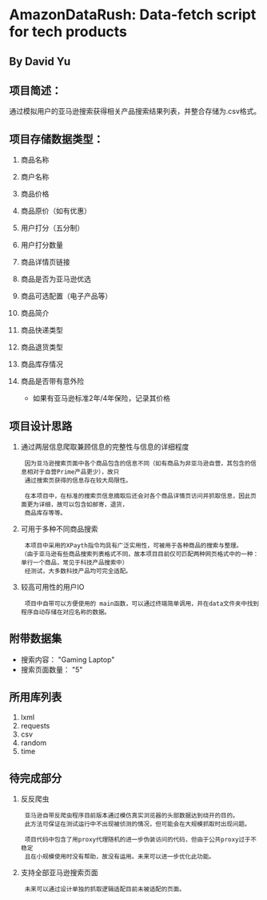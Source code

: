 # AmazonDataRush: Data-fetch script for tech products
## By David Yu

## 项目简述：
通过模拟用户的亚马逊搜索获得相关产品搜索结果列表，并整合存储为.csv格式。
## 项目存储数据类型：
1. 商品名称
2. 商户名称
3. 商品价格
3. 商品原价（如有优惠）
3. 用户打分（五分制）
4. 用户打分数量
5. 商品详情页链接
6. 商品是否为亚马逊优选
1. 商品可选配置（电子产品等）
1. 商品简介
1. 商品快递类型
1. 商品退货类型
1. 商品库存情况
1. 商品是否带有意外险

    - 如果有亚马逊标准2年/4年保险，记录其价格
## 项目设计思路
1. 通过两层信息爬取兼顾信息的完整性与信息的详细程度

        因为亚马逊搜索页面中各个商品包含的信息不同（如有商品为非亚马逊自营，其包含的信息相对于自营Prime产品更少），故只
        通过搜索页获得的信息存在较大局限性。
        
        在本项目中，在标准的搜索页信息摘取后还会对各个商品详情页访问并抓取信息，因此页面更为详细，故可以包含如邮寄，退货，
        商品库存等等。
1. 可用于多种不同商品搜索

        本项目中采用的XPayth指令均具有广泛实用性，可被用于各种商品的搜索与整理。
       （由于亚马逊有些商品搜索列表格式不同，故本项目目前仅可匹配两种网页格式中的一种：单行一个商品，常见于科技产品搜索中）
        经测试，大多数科技产品均可完全适配。
        
1. 较高可用性的用户IO

        项目中自带可以方便使用的 main函数，可以通过终端简单调用，并在data文件夹中找到程序自动存储在对应名称的数据。

## 附带数据集
- 搜索内容： "Gaming Laptop"
- 搜索页面数量： "5"

## 所用库列表
1. lxml
2. requests
3. csv
4. random
5. time
        
## 待完成部分
1. 反反爬虫

        亚马逊自带反爬虫程序目前版本通过模仿真实浏览器的头部数据达到绕开的目的。
        此方法可保证在测试运行中不出现被侦测的情况，但可能会在大规模抓取时出现问题。
    
        项目代码中包含了用proxy代理随机的进一步伪装访问的代码，但由于公共proxy过于不稳定
        且在小规模使用时没有帮助，故没有运用。未来可以进一步优化此功能。
2. 支持全部亚马逊搜索页面
        
        未来可以通过设计单独的抓取逻辑适配目前未被适配的页面。